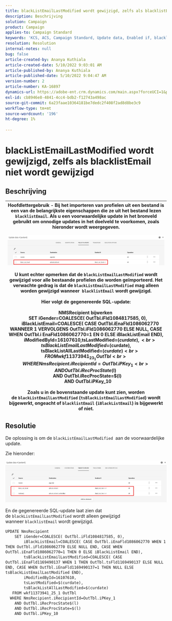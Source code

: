 ```yaml
---
title: blackListEmailLastModified wordt gewijzigd, zelfs als blacklistEmail niet wordt gewijzigd
description: Beschrijving
solution: Campaign
product: Campaign
applies-to: Campaign Standard
keywords: 'KCS, ACS, Campaign Standard, Update data, Enabled if, blacklistEmail, blackListEmailLastModified '
resolution: Resolution
internal-notes: null
bug: false
article-created-by: Ananya Kuthiala
article-created-date: 5/10/2022 9:03:01 AM
article-published-by: Ananya Kuthiala
article-published-date: 5/10/2022 9:04:47 AM
version-number: 2
article-number: KA-16897
dynamics-url: https://adobe-ent.crm.dynamics.com/main.aspx?forceUCI=1&pagetype=entityrecord&etn=knowledgearticle&id=ca339ff7-3fd0-ec11-a7b5-0022480a8e40
exl-id: cb8946e8-4841-4cc4-bdb2-f12743a498ac
source-git-commit: 6a23faae10364181be7dedc2f408f2ad8d8be3c9
workflow-type: tm+mt
source-wordcount: '196'
ht-degree: 1%

---
```


# blackListEmailLastModified wordt gewijzigd, zelfs als blacklistEmail niet wordt gewijzigd

## Beschrijving



| Hoofdlettergebruik - Bij het importeren van profielen uit een bestand is een van de belangrijkste eigenschappen die ze uit het bestand lezen `blacklistEmail`. Als u een voorwaardelijke update in het bronveld gebruikt om onnodige updates in het doelveld te voorkomen, zoals hieronder wordt weergegeven.<br><br>![](assets/___cb339ff7-3fd0-ec11-a7b5-0022480a8e40___.jpeg)<br><br>U kunt echter opmerken dat de `blackListEmailLastModified` wordt gewijzigd voor alle bestaande profielen die worden geïmporteerd. Het verwachte gedrag is dat de `blackListEmailLastModified` mag alleen worden gewijzigd wanneer  `blacklistEmail` wordt gewijzigd.<br><br>Hier volgt de gegenereerde SQL-update:<br><br>NMSRecipient bijwerken <br>     SET iGender=COALESCE( OutTbl.iFld1084817585, 0),<br>         iBlackListEmail=COALESCE( CASE OutTbl.iEnaFld1086062770 WANNEER 1 VERVOLGENS OutTbl.iFld1086062770 ELSE NULL, CASE WHEN OutTbl.i EnaFld1086062770=1 EN 0 ELSE iBlackListEmail END),<br>         iModifiedById=16107610,tsLastModified=$(curdate),<br>         tsBlackListEmailLastModified=$(curdate),<br>         tsBlackListAllLastModified=$(curdate) <br>    FROM wkf11373941_23_1 OutTbl <br>   WHERE NmsRecipient.iRecipientId=OutTbl.iPKey_1 <br>     AND OutTbl.iRecProcState$(l) <br>     AND OutTbl.iRecProcState=$(l) <br>     AND OutTbl.iPKey_10<br><br>Zoals u in de bovenstaande update kunt zien, worden de `blackListEmailLastModified` (`tsBlackListEmailLastModified`) wordt bijgewerkt, ongeacht of `blacklistEmail` (`iBlackListEmail`) is bijgewerkt of niet. |
| --- |



## Resolutie


De oplossing is om de `blackListEmailLastModified`  aan de voorwaardelijke update.

Zie hieronder:

![](assets/46d6b7ee-ab97-eb11-b1ac-002248093c2a.png)

En de gegenereerde SQL-update laat zien dat de `blackListEmailLastModified` wordt alleen gewijzigd wanneer `blacklistEmail` wordt gewijzigd.

```
UPDATE NmsRecipient 
    SET iGender=COALESCE( OutTbl.iFld1084817585, 0),
        iBlackListEmail=COALESCE( CASE OutTbl.iEnaFld1086062770 WHEN 1 THEN OutTbl.iFld1086062770 ELSE NULL END, CASE WHEN OutTbl.iEnaFld1086062770=1 THEN 0 ELSE iBlackListEmail END),
        tsBlackListEmailLastModified=COALESCE( CASE OutTbl.iEnaFld1169490137 WHEN 1 THEN OutTbl.tsFld1169490137 ELSE NULL END, CASE WHEN OutTbl.iEnaFld1169490137=1 THEN NULL ELSE tsBlackListEmailLastModified END),
        iModifiedById=16107610,
        tsLastModified=$(curdate),
        tsBlackListAllLastModified=$(curdate) 
   FROM wkf11373941_25_1 OutTbl 
  WHERE NmsRecipient.iRecipientId=OutTbl.iPKey_1 
    AND OutTbl.iRecProcState$(l) 
    AND OutTbl.iRecProcState=$(l) 
    AND OutTbl.iPKey_10
```
